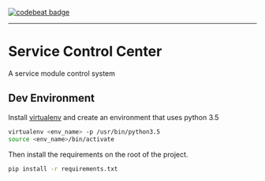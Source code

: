 [![codebeat badge](https://codebeat.co/badges/403ef07c-c97d-4431-a326-fa5ffd58f980)](https://codebeat.co/projects/github-com-desenho-sw-g5-service_control-master)

***

# Service Control Center

A service module control system

## Dev Environment

Install [virtualenv](https://virtualenv.pypa.io/en/stable/installation/) and create an environment that uses python 3.5

```bash
virtualenv <env_name> -p /usr/bin/python3.5
source <env_name>/bin/activate
```

Then install the requirements on the root  of the project.
```bash
pip install -r requirements.txt
```
